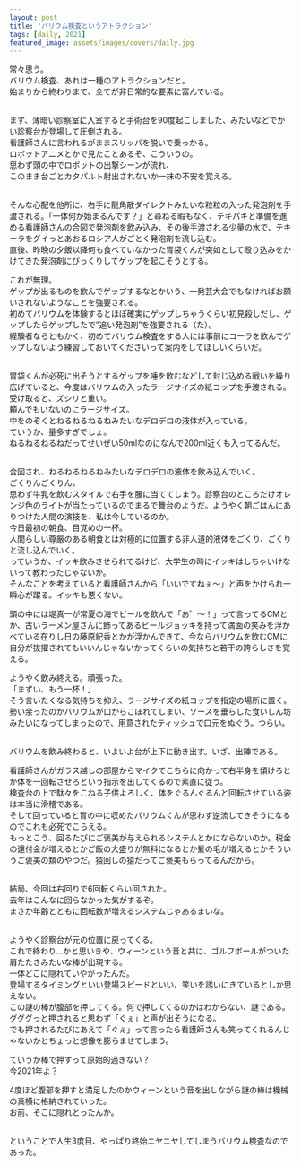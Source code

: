 ```yaml
---
layout: post
title: 'バリウム検査というアトラクション'
tags: [daily, 2021]
featured_image: assets/images/covers/daily.jpg
---
```


常々思う。  
バリウム検査、あれは一種のアトラクションだと。  
始まりから終わりまで、全てが非日常的な要素に富んでいる。  
<br>

まず、薄暗い診察室に入室すると手術台を90度起こしました、みたいなどでかい診察台が登場して圧倒される。  
看護師さんに言われるがままスリッパを脱いで乗っかる。  
ロボットアニメとかで見たことあるぞ、こういうの。  
思わず頭の中でロボットの出撃シーンが流れ、  
このまま台ごとカタパルト射出されないか一抹の不安を覚える。  
<br>

そんな心配を他所に、右手に龍角散ダイレクトみたいな粒粒の入った発泡剤を手渡される。「一体何が始まるんです？」と尋ねる暇もなく、テキパキと準備を進める看護師さんの合図で発泡剤を飲み込み、その後手渡される少量の水で、テキーラをグイっとあおるロシア人がごとく発泡剤を流し込む。  
直後、昨晩の夕飯以降何も食べていなかった胃袋くんが突如として殴り込みをかけてきた発泡剤にびっくりしてゲップを起こそうとする。  

これが無理。  
ゲップが出るものを飲んでゲップするなとかいう、一発芸大会でもなければお願いされないようなことを強要される。  
初めてバリウムを体験するとほぼ確実にゲップしちゃうくらい初見殺しだし、ゲップしたらゲップしたで”追い発泡剤”を強要される（た）。  
経験者ならともかく、初めてバリウム検査をする人には事前にコーラを飲んでゲップしないよう練習しておいてくださいって案内をしてほしいくらいだ。  
<br>

胃袋くんが必死に出そうとするゲップを唾を飲むなどして封じ込める戦いを繰り広げていると、今度はバリウムの入ったラージサイズの紙コップを手渡される。  
受け取ると、ズシリと重い。  
頼んでもいないのにラージサイズ。  
中をのぞくとねるねるねるねみたいなデロデロの液体が入っている。  
ていうか、量多すぎでしょ。  
ねるねるねるねだってせいぜい50mlなのになんで200ml近くも入ってるんだ。  
<br>

合図され、ねるねるねるねみたいなデロデロの液体を飲み込んでいく。  
ごくりんごくりん。  
思わず牛乳を飲むスタイルで右手を腰に当ててしまう。診察台のところだけオレンジ色のライトが当たっているのでまるで舞台のようだ。ようやく朝ごはんにありつけた人間の演技を、私は今しているのか。  
今日最初の朝食、目覚めの一杯。  
人間らしい尊厳のある朝食とは対極的に位置する非人道的液体をごくり、ごくりと流し込んでいく。  
っていうか、イッキ飲みさせられてるけど、大学生の時にイッキはしちゃいけないって教わったじゃないか。  
そんなことを考えていると看護師さんから「いいですねぇ～」と声をかけられ一瞬心が躍る。イッキも悪くない。  

頭の中には堤真一が常夏の海でビールを飲んで「あ゛～！」って言ってるCMとか、古いラーメン屋さんに飾ってあるビールジョッキを持って満面の笑みを浮かべている在りし日の藤原紀香とかが浮かんできて、今ならバリウムを飲むCMに自分が抜擢されてもいいんじゃないかってくらいの気持ちと若干の誇らしさを覚える。  

ようやく飲み終える。頑張った。  
「まずい、もう一杯！」  
そう言いたくなる気持ちを抑え、ラージサイズの紙コップを指定の場所に置く。  
勢い余ったのかバリウムが口からこぼれてしまい、ソースを垂らした食いしん坊みたいになってしまったので、用意されたティッシュで口元をぬぐう。つらい。  
<br>

バリウムを飲み終わると、いよいよ台が上下に動き出す。いざ、出陣である。  

看護師さんがガラス越しの部屋からマイクでこちらに向かって右半身を傾けろとか体を一回転させろという指示を出してくるので素直に従う。  
検査台の上で駄々をこねる子供よろしく、体をぐるんぐるんと回転させている姿は本当に滑稽である。  
そして回っていると胃の中に収めたバリウムくんが思わず逆流してきそうになるのでこれも必死でこらえる。  
もっとこう、回るたびにご褒美が与えられるシステムとかにならないのか。税金の還付金が増えるとかご飯の大盛りが無料になるとか髪の毛が増えるとかそういうご褒美の類のやつだ。猿回しの猿だってご褒美もらってるんだから。  
<br>

結局、今回は右回りで6回転くらい回された。  
去年はこんなに回らなかった気がするぞ。  
まさか年齢とともに回転数が増えるシステムじゃあるまいな。  
<br>

ようやく診察台が元の位置に戻ってくる。  
これで終わり…かと思いきや、ウィーンという音と共に、ゴルフボールがついた肩たたきみたいな棒が出現する。  
一体どこに隠れていやがったんだ。  
登場するタイミングといい登場スピードといい、笑いを誘いにきているとしか思えない。  
この謎の棒が腹部を押してくる。何で押してくるのかはわからない、謎である。  
グググっと押されると思わず「ぐぇ」と声が出そうになる。  
でも押されるたびにあえて「ぐぇ」って言ったら看護師さんも笑ってくれるんじゃないかとちょっと想像を膨らませてしまう。  

ていうか棒で押すって原始的過ぎない？  
今2021年よ？  

4度ほど腹部を押すと満足したのかウィーンという音を出しながら謎の棒は機械の真横に格納されていった。  
お前、そこに隠れとったんか。  
<br>

ということで人生3度目、やっぱり終始ニヤニヤしてしまうバリウム検査なのであった。  
<br>
<br>